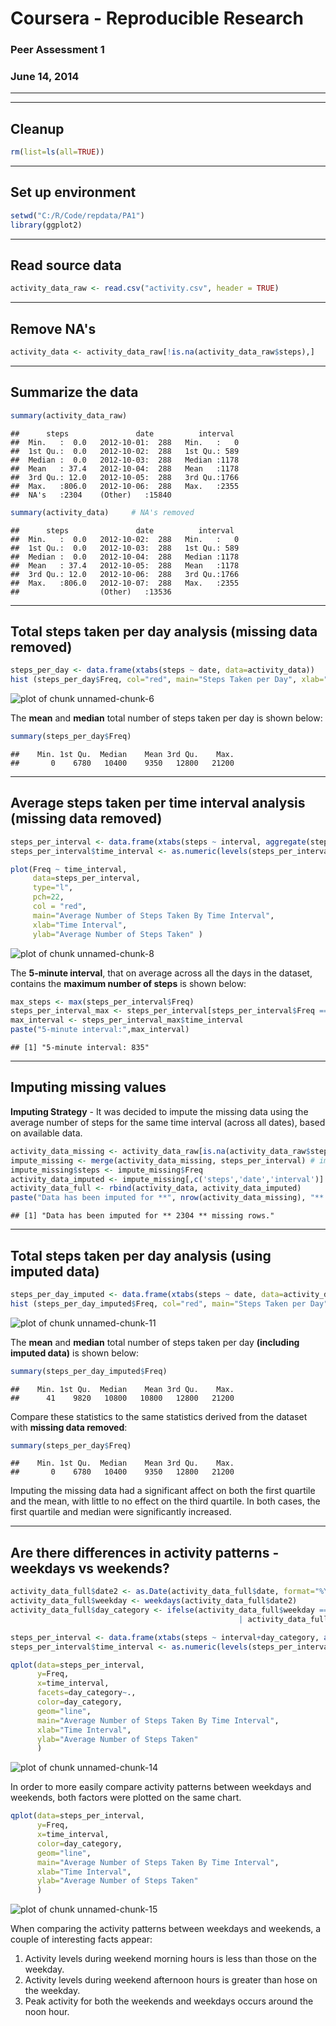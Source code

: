 Coursera - Reproducible Research
================================
### Peer Assessment 1
### June 14, 2014
--------------------------------

---------------------------------------------------------------------
Cleanup
---------------------------------------------------------------------

```r
rm(list=ls(all=TRUE))
```
---------------------------------------------------------------------
Set up environment
---------------------------------------------------------------------

```r
setwd("C:/R/Code/repdata/PA1")
library(ggplot2)
```
---------------------------------------------------------------------
Read source data
---------------------------------------------------------------------

```r
activity_data_raw <- read.csv("activity.csv", header = TRUE)
```
---------------------------------------------------------------------
Remove NA's
---------------------------------------------------------------------

```r
activity_data <- activity_data_raw[!is.na(activity_data_raw$steps),]
```
---------------------------------------------------------------------
Summarize the data
---------------------------------------------------------------------

```r
summary(activity_data_raw)
```

```
##      steps               date          interval   
##  Min.   :  0.0   2012-10-01:  288   Min.   :   0  
##  1st Qu.:  0.0   2012-10-02:  288   1st Qu.: 589  
##  Median :  0.0   2012-10-03:  288   Median :1178  
##  Mean   : 37.4   2012-10-04:  288   Mean   :1178  
##  3rd Qu.: 12.0   2012-10-05:  288   3rd Qu.:1766  
##  Max.   :806.0   2012-10-06:  288   Max.   :2355  
##  NA's   :2304    (Other)   :15840
```

```r
summary(activity_data)     # NA's removed
```

```
##      steps               date          interval   
##  Min.   :  0.0   2012-10-02:  288   Min.   :   0  
##  1st Qu.:  0.0   2012-10-03:  288   1st Qu.: 589  
##  Median :  0.0   2012-10-04:  288   Median :1178  
##  Mean   : 37.4   2012-10-05:  288   Mean   :1178  
##  3rd Qu.: 12.0   2012-10-06:  288   3rd Qu.:1766  
##  Max.   :806.0   2012-10-07:  288   Max.   :2355  
##                  (Other)   :13536
```
---------------------------------------------------------------------
Total steps taken per day analysis (missing data removed)
---------------------------------------------------------------------

```r
steps_per_day <- data.frame(xtabs(steps ~ date, data=activity_data))
hist (steps_per_day$Freq, col="red", main="Steps Taken per Day", xlab="Total Steps", ylab= "Frequency (Days)", breaks=10)
```

![plot of chunk unnamed-chunk-6](figure/unnamed-chunk-6.png) 

The **mean** and **median** total number of steps taken per day is shown below:

```r
summary(steps_per_day$Freq)
```

```
##    Min. 1st Qu.  Median    Mean 3rd Qu.    Max. 
##       0    6780   10400    9350   12800   21200
```
---------------------------------------------------------------------
Average steps taken per time interval analysis (missing data removed)
---------------------------------------------------------------------

```r
steps_per_interval <- data.frame(xtabs(steps ~ interval, aggregate(steps ~ interval,data=activity_data,mean)))
steps_per_interval$time_interval <- as.numeric(levels(steps_per_interval$interval))[steps_per_interval$interval] # numeric <- factor

plot(Freq ~ time_interval,
     data=steps_per_interval,
     type="l",
     pch=22,
     col = "red",
     main="Average Number of Steps Taken By Time Interval",
     xlab="Time Interval",
     ylab="Average Number of Steps Taken" )
```

![plot of chunk unnamed-chunk-8](figure/unnamed-chunk-8.png) 

The **5-minute interval**, that on average across all the days in the dataset, contains the **maximum number of steps** is shown below:

```r
max_steps <- max(steps_per_interval$Freq)
steps_per_interval_max <- steps_per_interval[steps_per_interval$Freq == max_steps,]
max_interval <- steps_per_interval_max$time_interval
paste("5-minute interval:",max_interval)
```

```
## [1] "5-minute interval: 835"
```
---------------------------------------------------------------------
Imputing missing values
---------------------------------------------------------------------

**Imputing Strategy** - It was decided to impute the missing data using the average number of steps for the same time interval (across all dates), based on available data.

```r
activity_data_missing <- activity_data_raw[is.na(activity_data_raw$steps),]
impute_missing <- merge(activity_data_missing, steps_per_interval) # impute missing values using average interval steps
impute_missing$steps <- impute_missing$Freq
activity_data_imputed <- impute_missing[,c('steps','date','interval')]
activity_data_full <- rbind(activity_data, activity_data_imputed)
paste("Data has been imputed for **", nrow(activity_data_missing), "** missing rows.")
```

```
## [1] "Data has been imputed for ** 2304 ** missing rows."
```
---------------------------------------------------------------------
Total steps taken per day analysis (using imputed data)
---------------------------------------------------------------------

```r
steps_per_day_imputed <- data.frame(xtabs(steps ~ date, data=activity_data_full))
hist (steps_per_day_imputed$Freq, col="red", main="Steps Taken per Day", xlab="Total Steps", ylab= "Frequency (Days)", breaks=10)
```

![plot of chunk unnamed-chunk-11](figure/unnamed-chunk-11.png) 

The **mean** and **median** total number of steps taken per day **(including imputed data)** is shown below:

```r
summary(steps_per_day_imputed$Freq)
```

```
##    Min. 1st Qu.  Median    Mean 3rd Qu.    Max. 
##      41    9820   10800   10800   12800   21200
```
Compare these statistics to the same statistics derived from the dataset with **missing data removed**:

```r
summary(steps_per_day$Freq)
```

```
##    Min. 1st Qu.  Median    Mean 3rd Qu.    Max. 
##       0    6780   10400    9350   12800   21200
```
Imputing the missing data had a significant affect on both the first quartile and the mean, with little to no effect on the third quartile. In both cases, the first quartile and median were significantly increased.

---------------------------------------------------------------------
 Are there differences in activity patterns - weekdays vs weekends?
---------------------------------------------------------------------

```r
activity_data_full$date2 <- as.Date(activity_data_full$date, format="%Y-%m-%d")
activity_data_full$weekday <- weekdays(activity_data_full$date2)
activity_data_full$day_category <- ifelse(activity_data_full$weekday == "Saturday" 
                                                   | activity_data_full$weekday == "Sunday" , c("weekend"), c("weekday"))

steps_per_interval <- data.frame(xtabs(steps ~ interval+day_category, aggregate(steps ~ interval+day_category,data=activity_data_full,mean)))
steps_per_interval$time_interval <- as.numeric(levels(steps_per_interval$interval))[steps_per_interval$interval] # numeric <- factor

qplot(data=steps_per_interval, 
      y=Freq, 
      x=time_interval, 
      facets=day_category~.,
      color=day_category,
      geom="line",
      main="Average Number of Steps Taken By Time Interval",
      xlab="Time Interval",
      ylab="Average Number of Steps Taken" 
      )
```

![plot of chunk unnamed-chunk-14](figure/unnamed-chunk-14.png) 

In order to more easily compare activity patterns between weekdays and weekends, both factors were plotted on the same chart.

```r
qplot(data=steps_per_interval, 
      y=Freq, 
      x=time_interval, 
      color=day_category,
      geom="line",
      main="Average Number of Steps Taken By Time Interval",
      xlab="Time Interval",
      ylab="Average Number of Steps Taken" 
      )
```

![plot of chunk unnamed-chunk-15](figure/unnamed-chunk-15.png) 

When comparing the activity patterns between weekdays and weekends, a couple of interesting facts appear:
  1. Activity levels during weekend morning hours is less than those on the weekday.
  2. Activity levels during weekend afternoon hours is greater than hose on the weekday.
  3. Peak activity for both the weekends and weekdays occurs around the noon hour.
